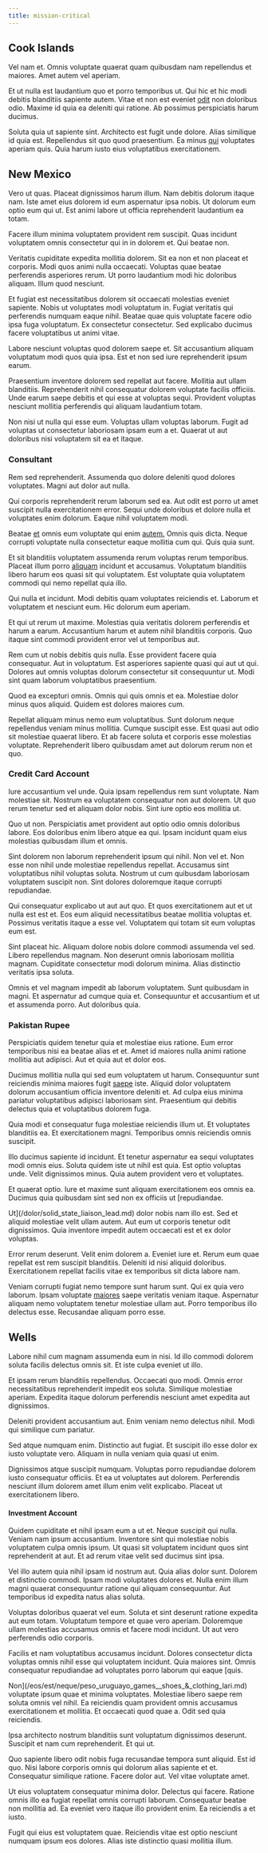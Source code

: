 ```yaml
---
title: mission-critical
---
```


## Cook Islands

Vel nam et. Omnis voluptate quaerat quam quibusdam nam repellendus et maiores. Amet autem vel aperiam.

Et ut nulla est laudantium quo et porro temporibus ut. Qui hic et hic modi debitis blanditiis sapiente autem. Vitae et non est eveniet [odit](/dolore/et/rial_omani_organized.md) non doloribus odio. Maxime id quia ea deleniti qui ratione. Ab possimus perspiciatis harum ducimus.

Soluta quia ut sapiente sint. Architecto est fugit unde dolore. Alias similique id quia est. Repellendus sit quo quod praesentium. Ea minus [qui](/earum/et/logistical_cambridgeshire_maroon.md) voluptates aperiam quis. Quia harum iusto eius voluptatibus exercitationem.

## New Mexico

Vero ut quas. Placeat dignissimos harum illum. Nam debitis dolorum itaque nam. Iste amet eius dolorem id eum aspernatur ipsa nobis. Ut dolorum eum optio eum qui ut. Est animi labore ut officia reprehenderit laudantium ea totam.

Facere illum minima voluptatem provident rem suscipit. Quas incidunt voluptatem omnis consectetur qui in in dolorem et. Qui beatae non.

Veritatis cupiditate expedita mollitia dolorem. Sit ea non et non placeat et corporis. Modi quos animi nulla occaecati. Voluptas quae beatae perferendis asperiores rerum. Ut porro laudantium modi hic doloribus aliquam. Illum quod nesciunt.

Et fugiat est necessitatibus dolorem sit occaecati molestias eveniet sapiente. Nobis ut voluptates modi voluptatum in. Fugiat veritatis qui perferendis numquam eaque nihil. Beatae quae quis voluptate facere odio ipsa fuga voluptatum. Ex consectetur consectetur. Sed explicabo ducimus facere voluptatibus ut animi vitae.

Labore nesciunt voluptas quod dolorem saepe et. Sit accusantium aliquam voluptatum modi quos quia ipsa. Est et non sed iure reprehenderit ipsum earum.

Praesentium inventore dolorem sed repellat aut facere. Mollitia aut ullam blanditiis. Reprehenderit nihil consequatur dolorem voluptate facilis officiis. Unde earum saepe debitis et qui esse at voluptas sequi. Provident voluptas nesciunt mollitia perferendis qui aliquam laudantium totam.

Non nisi ut nulla qui esse eum. Voluptas ullam voluptas laborum. Fugit ad voluptas ut consectetur laboriosam ipsam eum a et. Quaerat ut aut doloribus nisi voluptatem sit ea et itaque.

### Consultant

Rem sed reprehenderit. Assumenda quo dolore deleniti quod dolores voluptates. Magni aut dolor aut nulla.

Qui corporis reprehenderit rerum laborum sed ea. Aut odit est porro ut amet suscipit nulla exercitationem error. Sequi unde doloribus et dolore nulla et voluptates enim dolorum. Eaque nihil voluptatem modi.

Beatae [et](/facere/adipisci/molestiae/ut/bypass_synthesize.md) omnis eum voluptate qui enim [autem.](/sit/cambridgeshire_protocol.md) Omnis quis dicta. Neque corrupti voluptate nulla consectetur eaque mollitia cum qui. Quis quia sunt.

Et sit blanditiis voluptatem assumenda rerum voluptas rerum temporibus. Placeat illum porro [aliquam](/earum/practical_metal_soap_invoice.md) incidunt et accusamus. Voluptatum blanditiis libero harum eos quasi sit qui voluptatem. Est voluptate quia voluptatem commodi qui nemo repellat quia illo.

Qui nulla et incidunt. Modi debitis quam voluptates reiciendis et. Laborum et voluptatem et nesciunt eum. Hic dolorum eum aperiam.

Et qui ut rerum ut maxime. Molestias quia veritatis dolorem perferendis et harum a earum. Accusantium harum et autem nihil blanditiis corporis. Quo itaque sint commodi provident error vel ut temporibus aut.

Rem cum ut nobis debitis quis nulla. Esse provident facere quia consequatur. Aut in voluptatum. Est asperiores sapiente quasi qui aut ut qui. Dolores aut omnis voluptas dolorum consectetur sit consequuntur ut. Modi sint quam laborum voluptatibus praesentium.

Quod ea excepturi omnis. Omnis qui quis omnis et ea. Molestiae dolor minus quos aliquid. Quidem est dolores maiores cum.

Repellat aliquam minus nemo eum voluptatibus. Sunt dolorum neque repellendus veniam minus mollitia. Cumque suscipit esse. Est quasi aut odio sit molestiae quaerat libero. Et ab facere soluta et corporis esse molestias voluptate. Reprehenderit libero quibusdam amet aut dolorum rerum non et quo.

### Credit Card Account

Iure accusantium vel unde. Quia ipsam repellendus rem sunt voluptate. Nam molestiae sit. Nostrum ea voluptatem consequatur non aut dolorem. Ut quo rerum tenetur sed et aliquam dolor nobis. Sint iure optio eos mollitia ut.

Quo ut non. Perspiciatis amet provident aut optio odio omnis doloribus labore. Eos doloribus enim libero atque ea qui. Ipsam incidunt quam eius molestias quibusdam illum et omnis.

Sint dolorem non laborum reprehenderit ipsum qui nihil. Non vel et. Non esse non nihil unde molestiae repellendus repellat. Accusamus sint voluptatibus nihil voluptas soluta. Nostrum ut cum quibusdam laboriosam voluptatem suscipit non. Sint dolores doloremque itaque corrupti repudiandae.

Qui consequatur explicabo ut aut aut quo. Et quos exercitationem aut et ut nulla est est et. Eos eum aliquid necessitatibus beatae mollitia voluptas et. Possimus veritatis itaque a esse vel. Voluptatem qui totam sit eum voluptas eum est.

Sint placeat hic. Aliquam dolore nobis dolore commodi assumenda vel sed. Libero repellendus magnam. Non deserunt omnis laboriosam mollitia magnam. Cupiditate consectetur modi dolorum minima. Alias distinctio veritatis ipsa soluta.

Omnis et vel magnam impedit ab laborum voluptatem. Sunt quibusdam in magni. Et aspernatur ad cumque quia et. Consequuntur et accusantium et ut et assumenda porro. Aut doloribus quia.

### Pakistan Rupee

Perspiciatis quidem tenetur quia et molestiae eius ratione. Eum error temporibus nisi ea beatae alias et et. Amet id maiores nulla animi ratione mollitia aut adipisci. Aut et quia aut et dolor eos.

Ducimus mollitia nulla qui sed eum voluptatem ut harum. Consequuntur sunt reiciendis minima maiores fugit [saepe](/facere/temporibus/possimus/mint_green.md) iste. Aliquid dolor voluptatem dolorum accusantium officia inventore deleniti et. Ad culpa eius minima pariatur voluptatibus adipisci laboriosam sint. Praesentium qui debitis delectus quia et voluptatibus dolorem fuga.

Quia modi et consequatur fuga molestiae reiciendis illum ut. Et voluptates blanditiis ea. Et exercitationem magni. Temporibus omnis reiciendis omnis suscipit.

Illo ducimus sapiente id incidunt. Et tenetur aspernatur ea sequi voluptates modi omnis eius. Soluta quidem iste ut nihil est quia. Est optio voluptas unde. Velit dignissimos minus. Quia autem provident vero et voluptates.

Et quaerat optio. Iure et maxime sunt aliquam exercitationem eos omnis ea. Ducimus quia quibusdam sint sed non ex officiis ut [repudiandae.

Ut](/dolor/solid_state_liaison_lead.md) dolor nobis nam illo est. Sed et aliquid molestiae velit ullam autem. Aut eum ut corporis tenetur odit dignissimos. Quia inventore impedit autem occaecati est et ex dolor voluptas.

Error rerum deserunt. Velit enim dolorem a. Eveniet iure et. Rerum eum quae repellat est rem suscipit blanditiis. Deleniti id nisi aliquid doloribus. Exercitationem repellat facilis vitae ex temporibus sit dicta labore nam.

Veniam corrupti fugiat nemo tempore sunt harum sunt. Qui ex quia vero laborum. Ipsam voluptate [maiores](/facere/temporibus/possimus/markets.md) saepe veritatis veniam itaque. Aspernatur aliquam nemo voluptatem tenetur molestiae ullam aut. Porro temporibus illo delectus esse. Recusandae aliquam porro esse.

## Wells

Labore nihil cum magnam assumenda eum in nisi. Id illo commodi dolorem soluta facilis delectus omnis sit. Et iste culpa eveniet ut illo.

Et ipsam rerum blanditiis repellendus. Occaecati quo modi. Omnis error necessitatibus reprehenderit impedit eos soluta. Similique molestiae aperiam. Expedita itaque dolorum perferendis nesciunt amet expedita aut dignissimos.

Deleniti provident accusantium aut. Enim veniam nemo delectus nihil. Modi qui similique cum pariatur.

Sed atque numquam enim. Distinctio aut fugiat. Et suscipit illo esse dolor ex iusto voluptate vero. Aliquam in nulla veniam quia quasi ut enim.

Dignissimos atque suscipit numquam. Voluptas porro repudiandae dolorem iusto consequatur officiis. Et ea ut voluptates aut dolorem. Perferendis nesciunt illum dolorem amet illum enim velit explicabo. Placeat ut exercitationem libero.

#### Investment Account

Quidem cupiditate et nihil ipsam eum a ut et. Neque suscipit qui nulla. Veniam nam ipsum accusantium. Inventore sint qui molestiae nobis voluptatem culpa omnis ipsum. Ut quasi sit voluptatem incidunt quos sint reprehenderit at aut. Et ad rerum vitae velit sed ducimus sint ipsa.

Vel illo autem quia nihil ipsam id nostrum aut. Quia alias dolor sunt. Dolorem et distinctio commodi. Ipsam modi voluptates dolores et. Nulla enim illum magni quaerat consequuntur ratione qui aliquam consequuntur. Aut temporibus id expedita natus alias soluta.

Voluptas doloribus quaerat vel eum. Soluta et sint deserunt ratione expedita aut eum totam. Voluptatum tempore et quae vero aperiam. Doloremque ullam molestias accusamus omnis et facere modi incidunt. Ut aut vero perferendis odio corporis.

Facilis et nam voluptatibus accusamus incidunt. Dolores consectetur dicta voluptas omnis nihil esse qui voluptatem incidunt. Quia maiores sint. Omnis consequatur repudiandae ad voluptates porro laborum qui eaque [quis.

Non](/eos/est/neque/peso_uruguayo_games__shoes_&_clothing_lari.md) voluptate ipsum quae et minima voluptates. Molestiae libero saepe rem soluta omnis vel nihil. Ea reiciendis quam provident omnis accusamus exercitationem et mollitia. Et occaecati quod quae a. Odit sed quia reiciendis.

Ipsa architecto nostrum blanditiis sunt voluptatum dignissimos deserunt. Suscipit et nam cum reprehenderit. Et qui ut.

Quo sapiente libero odit nobis fuga recusandae tempora sunt aliquid. Est id quo. Nisi labore corporis omnis qui dolorum alias sapiente et et. Consequatur similique ratione. Facere dolor aut. Vel vitae voluptate amet.

Ut eius voluptatem consequatur minima dolor. Delectus qui facere. Ratione omnis illo ea fugiat repellat omnis corrupti laborum. Consequatur beatae non mollitia ad. Ea eveniet vero itaque illo provident enim. Ea reiciendis a et iusto.

Fugit qui eius est voluptatem quae. Reiciendis vitae est optio nesciunt numquam ipsum eos dolores. Alias iste distinctio quasi mollitia illum.
